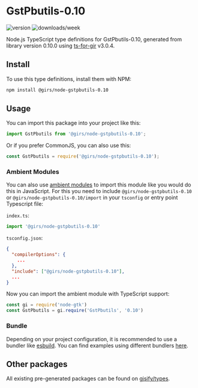 
# GstPbutils-0.10

![version](https://img.shields.io/npm/v/@girs/node-gstpbutils-0.10)
![downloads/week](https://img.shields.io/npm/dw/@girs/node-gstpbutils-0.10)


Node.js TypeScript type definitions for GstPbutils-0.10, generated from library version 0.10.0 using [ts-for-gir](https://github.com/gjsify/ts-for-gir) v3.0.4.


## Install

To use this type definitions, install them with NPM:
```bash
npm install @girs/node-gstpbutils-0.10
```

## Usage

You can import this package into your project like this:
```ts
import GstPbutils from '@girs/node-gstpbutils-0.10';
```

Or if you prefer CommonJS, you can also use this:
```ts
const GstPbutils = require('@girs/node-gstpbutils-0.10');
```

### Ambient Modules

You can also use [ambient modules](https://github.com/gjsify/ts-for-gir/tree/main/packages/cli#ambient-modules) to import this module like you would do this in JavaScript.
For this you need to include `@girs/node-gstpbutils-0.10` or `@girs/node-gstpbutils-0.10/import` in your `tsconfig` or entry point Typescript file:

`index.ts`:
```ts
import '@girs/node-gstpbutils-0.10'
```

`tsconfig.json`:
```json
{
  "compilerOptions": {
    ...
  },
  "include": ["@girs/node-gstpbutils-0.10"],
  ...
}
```

Now you can import the ambient module with TypeScript support: 

```ts
const gi = require('node-gtk')
const GstPbutils = gi.require('GstPbutils', '0.10')
```


### Bundle

Depending on your project configuration, it is recommended to use a bundler like [esbuild](https://esbuild.github.io/). You can find examples using different bundlers [here](https://github.com/gjsify/ts-for-gir/tree/main/examples).

## Other packages

All existing pre-generated packages can be found on [gjsify/types](https://github.com/gjsify/types).

